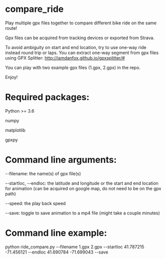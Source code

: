 # compare_ride
Play multiple gpx files together to compare different bike ride on the same route!

Gpx files can be acquired from tracking devices or exported from Strava.

To avoid ambiguity on start and end location, try to use one-way ride instead round trip or laps. You can extract one-way segment from gpx files using GPX Splitter: http://iamdanfox.github.io/gpxsplitter/#

You can play with two example gpx files (1.gpx, 2.gpx) in the repo.

Enjoy!

# Required packages:
Python >= 3.6

numpy

matplotlib

gpxpy


# Command line arguments:
--filename: the name(s) of gpx file(s)

--startloc, --endloc: the latitude and longitude or the start and end location for animation (can be acquired on google map, do not need to be on the gpx path) 

--speed: the play back speed

--save: toggle to save animation to a mp4 file (might take a couple minutes)

# Command line example:
python ride_compare.py --filename 1.gpx 2.gpx --startloc 41.787215 -71.456121 --endloc 41.690784 -71.699043 --save
